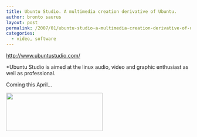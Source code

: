 ```yaml
---
title: Ubuntu Studio. A multimedia creation derivative of Ubuntu.
author: bronto saurus
layout: post
permalink: /2007/01/ubuntu-studio-a-multimedia-creation-derivative-of-ubuntu/
categories:
  - video, software
---
```

<a href="http://www.ubuntustudio.com/" target="_blank" >http://www.ubuntustudio.com/</a>

*Ubuntu Studio is aimed at the linux audio, video and graphic enthusiast as well as professional.</p> 

Coming this April&#8230;</i>

<img src="/images/ubuntu_studio.png" width="263" height="104" border="0" alt="" />